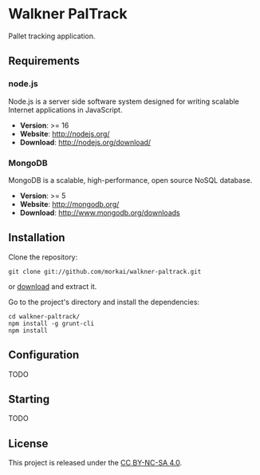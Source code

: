 # Walkner PalTrack

Pallet tracking application.

## Requirements

### node.js

Node.js is a server side software system designed for writing scalable
Internet applications in JavaScript.

  * __Version__: >= 16
  * __Website__: http://nodejs.org/
  * __Download__: http://nodejs.org/download/

### MongoDB

MongoDB is a scalable, high-performance, open source NoSQL database.

  * __Version__: >= 5
  * __Website__: http://mongodb.org/
  * __Download__: http://www.mongodb.org/downloads

## Installation

Clone the repository:

```
git clone git://github.com/morkai/walkner-paltrack.git
```

or [download](https://github.com/morkai/walkner-paltrack/zipball/master)
and extract it.

Go to the project's directory and install the dependencies:

```
cd walkner-paltrack/
npm install -g grunt-cli
npm install
```

## Configuration

TODO

## Starting

TODO

## License

This project is released under the
[CC BY-NC-SA 4.0](https://raw.github.com/morkai/walkner-paltrack/master/license.md).
